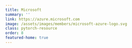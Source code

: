 ```yaml
---
title: Microsoft
summary: ''
link: https://azure.microsoft.com
image: /assets/images/members/microsoft-azure-logo.svg
class: pytorch-resource
order: 8
featured-home: true
---
```


